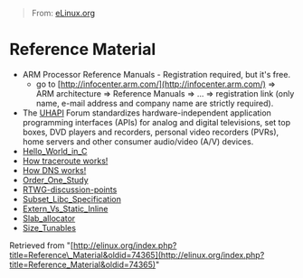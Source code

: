 > From: [eLinux.org](http://eLinux.org/Reference_Material "http://eLinux.org/Reference_Material")


# Reference Material



-   ARM Processor Reference Manuals - Registration required, but it's
    free.
    -   go to [http://infocenter.arm.com/](http://infocenter.arm.com/)
        =\> ARM architecture =\> Reference Manuals =\> ... =\>
        registration link (only name, e-mail address and company name
        are strictly required).
-   The [UHAPI](http://eLinux.org/UHAPI "UHAPI") Forum standardizes hardware-independent
    application programming interfaces (APIs) for analog and digital
    televisions, set top boxes, DVD players and recorders, personal
    video recorders (PVRs), home servers and other consumer audio/video
    (A/V) devices.
-   [Hello\_World\_in\_C](http://eLinux.org/Hello_World_in_C "Hello World in C")
-   [How traceroute
    works!](http://eLinux.org/Traceroute_-_Tracing_Route "Traceroute - Tracing Route")
-   [How DNS
    works!](http://eLinux.org/DNS_-_Domain_Name_Server "DNS - Domain Name Server")
-   [Order\_One\_Study](http://eLinux.org/Order_One_Study "Order One Study")
-   [RTWG-discussion-points](http://eLinux.org/RTWG-discussion-points "RTWG-discussion-points")
-   [Subset\_Libc\_Specification](http://eLinux.org/Subset_Libc_Specification "Subset Libc Specification")
-   [Extern\_Vs\_Static\_Inline](http://eLinux.org/Extern_Vs_Static_Inline "Extern Vs Static Inline")
-   [Slab\_allocator](http://eLinux.org/Slab_allocator "Slab allocator")
-   [Size\_Tunables](http://eLinux.org/Size_Tunables "Size Tunables")

Retrieved from
"[http://elinux.org/index.php?title=Reference\_Material&oldid=74365](http://elinux.org/index.php?title=Reference_Material&oldid=74365)"

